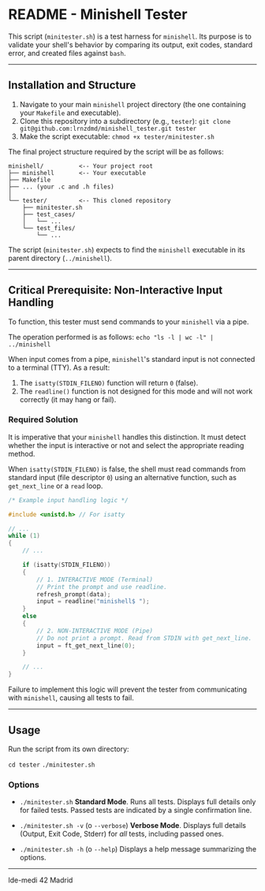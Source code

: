 # README - Minishell Tester

This script (`minitester.sh`) is a test harness for `minishell`. Its purpose is to validate your shell's behavior by comparing its output, exit codes, standard error, and created files against `bash`.

---

## Installation and Structure

1.  Navigate to your main `minishell` project directory (the one containing your `Makefile` and executable).
2.  Clone this repository into a subdirectory (e.g., `tester`):
    `git clone git@github.com:lrnzdmd/minishell_tester.git tester`
3.  Make the script executable:
    `chmod +x tester/minitester.sh`

The final project structure required by the script will be as follows:

```
minishell/          <-- Your project root
├── minishell       <-- Your executable
├── Makefile
├── ... (your .c and .h files)
│
└── tester/         <-- This cloned repository
    ├── minitester.sh
    ├── test_cases/
    │   └── ...
    └── test_files/
        └── ...
```

The script (`minitester.sh`) expects to find the `minishell` executable in its parent directory (`../minishell`).

---

## Critical Prerequisite: Non-Interactive Input Handling

To function, this tester must send commands to your `minishell` via a pipe.

The operation performed is as follows:
`echo "ls -l | wc -l" | ../minishell`

When input comes from a pipe, `minishell`'s standard input is not connected to a terminal (TTY). As a result:
1.  The `isatty(STDIN_FILENO)` function will return `0` (false).
2.  The `readline()` function is not designed for this mode and will not work correctly (it may hang or fail).

### Required Solution

It is imperative that your `minishell` handles this distinction. It must detect whether the input is interactive or not and select the appropriate reading method.

When `isatty(STDIN_FILENO)` is false, the shell must read commands from standard input (file descriptor `0`) using an alternative function, such as `get_next_line` or a `read` loop.

```c
/* Example input handling logic */

#include <unistd.h> // For isatty

// ...
while (1)
{
    // ...

    if (isatty(STDIN_FILENO))
    {
        // 1. INTERACTIVE MODE (Terminal)
        // Print the prompt and use readline.
        refresh_prompt(data);
        input = readline("minishell$ ");
    }
    else
    {
        // 2. NON-INTERACTIVE MODE (Pipe)
        // Do not print a prompt. Read from STDIN with get_next_line.
        input = ft_get_next_line(0);
    }

    // ...
}
```

Failure to implement this logic will prevent the tester from communicating with `minishell`, causing all tests to fail.

---

## Usage

Run the script from its own directory:

`cd tester`
`./minitester.sh`

### Options

* `./minitester.sh`
    **Standard Mode**. Runs all tests. Displays full details only for failed tests. Passed tests are indicated by a single confirmation line.

* `./minitester.sh -v` (o `--verbose`)
    **Verbose Mode**. Displays full details (Output, Exit Code, Stderr) for *all* tests, including passed ones.

* `./minitester.sh -h` (o `--help`)
    Displays a help message summarizing the options.

---
lde-medi 42 Madrid
